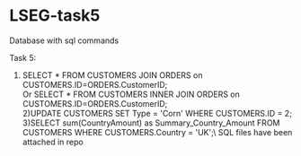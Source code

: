 # LSEG-task5
Database with sql commands

Task 5:
1) SELECT * FROM CUSTOMERS JOIN ORDERS on CUSTOMERS.ID=ORDERS.CustomerID;\
Or SELECT * FROM CUSTOMERS INNER JOIN ORDERS on CUSTOMERS.ID=ORDERS.CustomerID;\
2)UPDATE CUSTOMERS SET Type = 'Corn' WHERE CUSTOMERS.ID = 2;\
3)SELECT sum(CountryAmount) as Summary_Country_Amount FROM CUSTOMERS WHERE CUSTOMERS.Country = 'UK';\\
SQL files have been attached in repo
